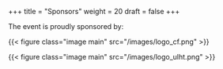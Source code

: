 +++
title = "Sponsors"
weight = 20
draft = false
+++

The event is proudly sponsored by:

{{< figure class="image main" src="/images/logo_cf.png" >}}

{{< figure class="image main" src="/images/logo_ulht.png" >}}
